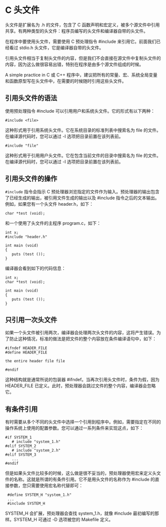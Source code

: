 # C 头文件
头文件是扩展名为 .h 的文件，包含了 C 函数声明和宏定义，被多个源文件中引用共享。有两种类型的头文件：程序员编写的头文件和编译器自带的头文件。

在程序中要使用头文件，需要使用 C 预处理指令 #include 来引用它。前面我们已经看过 stdio.h 头文件，它是编译器自带的头文件。

引用头文件相当于复制头文件的内容，但是我们不会直接在源文件中复制头文件的内容，因为这么做很容易出错，特别在程序是由多个源文件组成的时候。

A simple practice in C 或 C++ 程序中，建议把所有的常量、宏、系统全局变量和函数原型写在头文件中，在需要的时候随时引用这些头文件。

## 引用头文件的语法
使用预处理指令 #include 可以引用用户和系统头文件。它的形式有以下两种：
```
#include <file>
```
这种形式用于引用系统头文件。它在系统目录的标准列表中搜索名为 file 的文件。在编译源代码时，您可以通过 -I 选项把目录前置在该列表前。
```
#include "file"
```
这种形式用于引用用户头文件。它在包含当前文件的目录中搜索名为 file 的文件。在编译源代码时，您可以通过 -I 选项把目录前置在该列表前。

## 引用头文件的操作
`#include` 指令会指示 C 预处理器浏览指定的文件作为输入。预处理器的输出包含了已经生成的输出，被引用文件生成的输出以及 #include 指令之后的文本输出。例如，如果您有一个头文件 header.h，如下：
```
char *test (void);
```
和一个使用了头文件的主程序 program.c，如下：
```
int x;
#include "header.h"

int main (void)
{
   puts (test ());
}
```
编译器会看到如下的代码信息：
```
int x;
char *test (void);

int main (void)
{
   puts (test ());
}
```
## 只引用一次头文件
如果一个头文件被引用两次，编译器会处理两次头文件的内容，这将产生错误。为了防止这种情况，标准的做法是把文件的整个内容放在条件编译语句中，如下：
```
#ifndef HEADER_FILE
#define HEADER_FILE

the entire header file file

#endif
```
这种结构就是通常所说的包装器 #ifndef。当再次引用头文件时，条件为假，因为 HEADER_FILE 已定义。此时，预处理器会跳过文件的整个内容，编译器会忽略它。

## 有条件引用
有时需要从多个不同的头文件中选择一个引用到程序中。例如，需要指定在不同的操作系统上使用的配置参数。您可以通过一系列条件来实现这点，如下：
```
#if SYSTEM_1
   # include "system_1.h"
#elif SYSTEM_2
   # include "system_2.h"
#elif SYSTEM_3
   ...
#endif
```
但是如果头文件比较多的时候，这么做是很不妥当的，预处理器使用宏来定义头文件的名称。这就是所谓的有条件引用。它不是用头文件的名称作为 #include 的直接参数，您只需要使用宏名称代替即可：
```
 #define SYSTEM_H "system_1.h"
 ...
 #include SYSTEM_H
 ```
SYSTEM_H 会扩展，预处理器会查找 system_1.h，就像 #include 最初编写的那样。SYSTEM_H 可通过 -D 选项被您的 Makefile 定义。